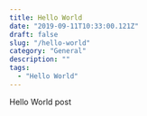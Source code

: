 ```yaml
---
title: Hello World
date: "2019-09-11T10:33:00.121Z"
draft: false
slug: "/hello-world"
category: "General"
description: ""
tags:
  - "Hello World"
---
```

Hello World post
